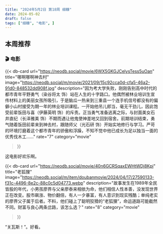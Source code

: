 ```yaml
---
title: "2024年5月2日 第18周 细糠"
date: 2024-05-02
draft: false
tags: ["细糠", "电影", ]
---
```


## 本周推荐
### 🎬 电影

{{< db-card 
    url="https://neodb.social/movie/6WX5GKGJCelysTess5uOan"
    title="哪啊哪啊神去村"
    image="https://neodb.social/m/movie/2021/09/15c92cca0d-cfa5-46a2-91d0-848532dd908f.jpg"
    description="因为考大学失败，刚刚告别高中时代的都市青年平野勇气（染谷将太 饰）站在人生的十字路口。他偶然被林业培训生宣传材料上的美丽女孩所吸引，于是脑瓜一热来到三重县一个连手机信号都没有的偏僻小山村接受为期一年的林业培训课程。一开始他吊儿郎当，毫无干劲儿，因此饱受前辈饭田与喜（伊藤英明 饰）的斥责。正当勇气准备逃离之际，与封面美女石井直纪（长泽雅美 饰）不期而遇让他鬼使神差地又回到宿舍。前期培训结束，勇气随着饭田前辈来到神去村，跟随师父（光石研 饰）开始实地修行与学习。严苛的环境打磨着这个都市青年的骄傲和浮躁，不知不觉中他已成长为足以独当一面的优秀伐木工……"
    rate="7"
    category="movie"
>}}

这电影好欢乐啊。


{{< db-card 
    url="https://neodb.social/movie/40n6GCRSqaxEWHtWDj8Kpi" 
    title="老狐狸" 
    image="https://neodb.social/m/item/doubanmovie/2024/04/17/27590133-f31c-4496-8e2c-88c0c5d04773.webp" 
    description="故事发生在1989年全民皆股的年代，小男孩廖界与父亲廖泰来相依为命，他们相信人性本善，没发现世界正在改变。股市飙涨、物价翻倍，有人一夕暴富，有人意识到现实残酷；单纯老实的廖界父子属于后者。不料，他们碰上了聪明狡猾的“老狐狸”，命运道路可能截然不同。财富与良心两条岔路，该怎么选？"
    rate="8"
    category="movie"
>}}

“关瓦斯！”。好看。